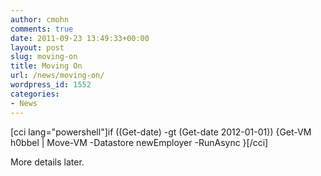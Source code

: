 ```yaml
---
author: cmohn
comments: true
date: 2011-09-23 13:49:33+00:00
layout: post
slug: moving-on
title: Moving On
url: /news/moving-on/
wordpress_id: 1552
categories:
- News
---
```


[cci lang="powershell"]if ((Get-date) -gt (Get-date 2012-01-01)) 
    {Get-VM h0bbel | 
      Move-VM -Datastore newEmployer -RunAsync
     }[/cci]

More details later.
